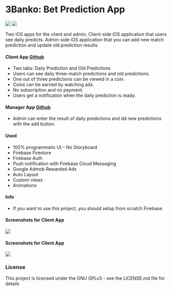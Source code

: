 # 3Banko: Bet Prediction App
![](https://www.foytingo.com/wp-content/uploads/2020/11/180.png)  ![](https://www.foytingo.com/wp-content/uploads/2020/11/180-1.png)

Two iOS apps for the client and admin;
Client-side iOS application that users see daily predicts.
Admin-side iOS application that you can add new match prediction and update old prediction results.

#### Client App [Github](https://github.com/foytingo/3Banko "Github")
- Two tabs: Daily Prediction and Old Predictions
- Users can see daily three-match predictions and old predictions.
- One out of three predictions can be viewed in a coin.
- Coins can be earned by watching ads.
- No subscription and no payment.
- Users get a notification when the daily prediction is ready.


#### Manager App [Github](https://github.com/foytingo/3Banko-Admin "Github")
- Admin can enter the result of daily predictions and dd new predictions with the add button.

#### Used
- 100% programmatic UI – No Storyboard
- Firebase Firestore
- Firebase Auth
- Push notification with Firebase Cloud Messaging
- Google Admob Rewarded Ads
- Auto Layout
- Custom views
- Animations

#### Info
- If you want to use this project, you should setup from scratch Firebase.

#### Screenshots for Client App

![](https://i.imgur.com/enAy6wM.png)


#### Screenshots for Client App
![](https://i.imgur.com/IWSII5Z.png)


### License

This project is licensed under the GNU GPLv3 - see the LICENSE.md file for details
